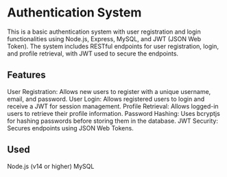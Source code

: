 # Authentication System
This is a basic authentication system with user registration and login functionalities using Node.js, Express, MySQL, and JWT (JSON Web Token). The system includes RESTful endpoints for user registration, login, and profile retrieval, with JWT used to secure the endpoints.

## Features
User Registration: Allows new users to register with a unique username, email, and password.
User Login: Allows registered users to login and receive a JWT for session management.
Profile Retrieval: Allows logged-in users to retrieve their profile information.
Password Hashing: Uses bcryptjs for hashing passwords before storing them in the database.
JWT Security: Secures endpoints using JSON Web Tokens.
## Used
Node.js (v14 or higher)
MySQL
